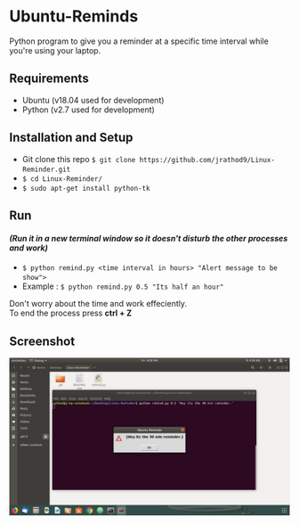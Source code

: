 # Ubuntu-Reminds
Python program to give you a reminder at a specific time interval while you're using your laptop.

## Requirements 
* Ubuntu (v18.04 used for development)
* Python (v2.7 used for development)

## Installation and Setup 
* Git clone this repo `$ git clone https://github.com/jrathod9/Linux-Reminder.git`
* `$ cd Linux-Reminder/`
* `$ sudo apt-get install python-tk`

## Run
#### <i>(Run it in a new terminal window so it doesn't disturb the other processes and work)</i>
* `$ python remind.py <time interval in hours> "Alert message to be show">`
* Example : `$ python remind.py 0.5 "Its half an hour"`

Don't worry about the time and work effeciently.  
To end the process press <b>ctrl + Z</b>

## Screenshot
![Dialogbox](Screenshots/1.png?raw=true "Dialogbox")
